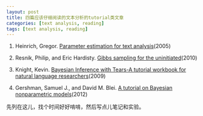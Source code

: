 ```yaml
---
layout: post
title: 四篇应该仔细阅读的文本分析的tutorial类文章
categories: [text analysis, reading]
tags: [text analysis, reading]
---
```

1. Heinrich, Gregor. [Parameter estimation for text analysis](http://faculty.cs.byu.edu/~ringger/CS601R/papers/Heinrich-GibbsLDA.pdf)(2005)

2. Resnik, Philip, and Eric Hardisty. [Gibbs sampling for the uninitiated](http://www.cs.umd.edu/~hardisty/papers/gsfu.pdf)(2010)

3. Knight, Kevin. [Bayesian Inference with Tears-A tutorial workbook for natural language researchers](http://www.isi.edu/natural-language/people/bayes-with-tears.pdf)(2009)

4. Gershman, Samuel J., and David M. Blei. [A tutorial on Bayesian nonparametric models](http://web.mit.edu/sjgershm/www/GershmanBlei12.pdf)(2012)

先列在这儿，找个时间好好啃啃，然后写点儿笔记和实验。